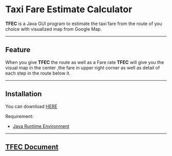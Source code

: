 # Taxi Fare Estimate Calculator

**TFEC** is a Java GUI program to estimate the taxi fare from the route of you choice with visualized map from Google Map.

***

## Feature
When you give **TFEC** the route as well as a Fare rate **TFEC** will give you the visual map in the center ,the fare in upper right corner as well as detail of each step in the route below it.

***

## Installation
You can download [HERE](https://github.com/napnie/TaxiFareEstimateCalculator/blob/master/jar/TFEC_install.zip)  

Requirement:
- [Java Runtime Environment](https://www.java.com/en/download/)

***

## [**TFEC** Document](https://napnie.github.io/TaxiFareEstimateCalculator/)
